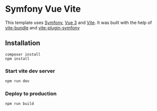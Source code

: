 # Symfony Vue Vite

This template uses [Symfony](https://symfony.com/), [Vue 3](https://v3.vuejs.org/) and [Vite](https://vitejs.dev/). It was built with the help of [vite-bundle](https://github.com/lhapaipai/vite-bundle) and [vite-plugin-symfony](https://github.com/lhapaipai/vite-plugin-symfony)
  
## Installation

```console
composer install
npm install
```

### Start vite dev server
```bash
npm run dev
```

### Deploy to production

```bash
npm run build
```